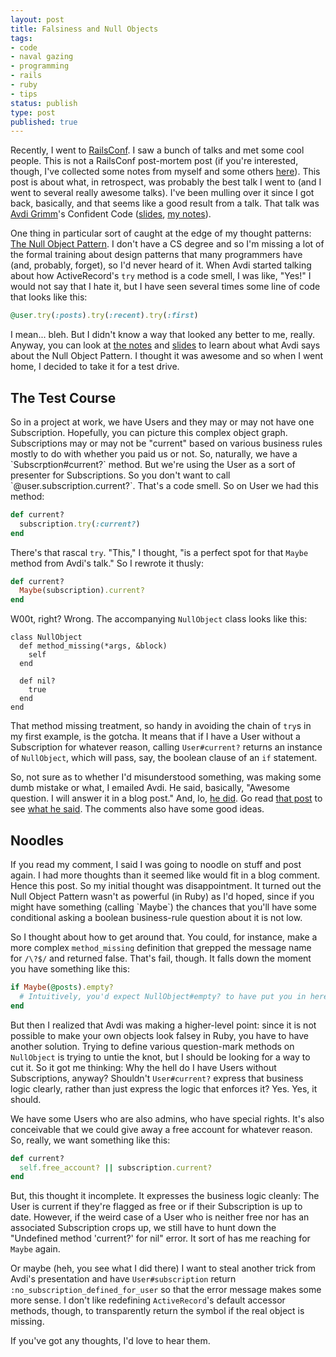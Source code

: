 ```yaml
---
layout: post
title: Falsiness and Null Objects
tags:
- code
- naval gazing
- programming
- rails
- ruby
- tips
status: publish
type: post
published: true
---
```

Recently, I went to <a href="http://railsconf.com">RailsConf</a>. I saw a bunch of talks and met some cool people. This is not a RailsConf post-mortem post (if you're interested, though, I've collected some notes from myself and some others <a href="https://github.com/benhamill/railsconf_2011">here</a>). This post is about what, in retrospect, was probably the best talk I went to (and I went to several really awesome talks). I've been mulling over it since I got back, basically, and that seems like a good result from a talk. That talk was <a href="http://avdi.org">Avdi Grimm</a>'s Confident Code (<a href="http://avdi.org/talks/confident-code-railsconf-2011/">slides</a>, <a href="https://github.com/benhamill/railsconf_2011/blob/master/confident_code.txt">my notes</a>).

One thing in particular sort of caught at the edge of my thought patterns: <a href="http://en.wikipedia.org/wiki/Null_Object_pattern">The Null Object Pattern</a>. I don't have a CS degree and so I'm missing a lot of the formal training about design patterns that many programmers have (and, probably, forget), so I'd never heard of it. When Avdi started talking about how ActiveRecord's `try` method is a code smell, I was like, "Yes!" I would not say that I hate it, but I have seen several times some line of code that looks like this:

``` ruby
@user.try(:posts).try(:recent).try(:first)
```

I mean... bleh. But I didn't know a way that looked any better to me, really. Anyway, you can look at <a href="https://github.com/benhamill/railsconf_2011/blob/master/confident_code.txt">the notes</a> and <a href="http://avdi.org/talks/confident-code-railsconf-2011/">slides</a> to learn about what Avdi says about the Null Object Pattern. I thought it was awesome and so when I went home, I decided to take it for a test drive.

<h2>The Test Course</h2>
So in a project at work, we have Users and they may or may not have one Subscription. Hopefully, you can picture this complex object graph. Subscriptions may or may not be "current" based on various business rules mostly to do with whether you paid us or not. So, naturally, we have a `Subscrption#current?` method. But we're using the User as a sort of presenter for Subscriptions. So you don't want to call `@user.subscription.current?`. That's a code smell. So on User we had this method:

``` ruby
def current?
  subscription.try(:current?)
end
```

There's that rascal `try`. "This," I thought, "is a perfect spot for that `Maybe` method from Avdi's talk." So I rewrote it thusly:

``` ruby
def current?
  Maybe(subscription).current?
end
```

W00t, right? Wrong. The accompanying `NullObject` class looks like this:

```
class NullObject
  def method_missing(*args, &block)
    self
  end

  def nil?
    true
  end
end
```

That method missing treatment, so handy in avoiding the chain of `try`s in my first example, is the gotcha. It means that if I have a User without a Subscription for whatever reason, calling `User#current?` returns an instance of `NullObject`, which will pass, say, the boolean clause of an `if` statement.

So, not sure as to whether I'd misunderstood something, was making some dumb mistake or what, I emailed Avdi. He said, basically, "Awesome question. I will answer it in a blog post." And, lo, <a href="http://avdi.org/devblog/2011/05/30/null-objects-and-falsiness/">he did</a>. Go read <a href="http://avdi.org/devblog/2011/05/30/null-objects-and-falsiness/">that post</a> to see <a href="http://avdi.org/devblog/2011/05/30/null-objects-and-falsiness/">what he said</a>. The comments also have some good ideas.

<h2>Noodles</h2>
If you read my comment, I said I was going to noodle on stuff and post again. I had more thoughts than it seemed like would fit in a blog comment. Hence this post. So my initial thought was disappointment. It turned out the Null Object Pattern wasn't as powerful (in Ruby) as I'd hoped, since if you might have something (calling `Maybe`) the chances that you'll have some conditional asking a boolean business-rule question about it is not low.

So I thought about how to get around that. You could, for instance, make a more complex `method_missing` definition that grepped the message name for `/\?$/` and returned false. That's fail, though. It falls down the moment you have something like this:

``` ruby
if Maybe(@posts).empty?
  # Intuitively, you'd expect NullObject#empty? to have put you in here.
end
```

But then I realized that Avdi was making a higher-level point: since it is not possible to make your own objects look falsey in Ruby, you have to have another solution. Trying to define various question-mark methods on `NullObject` is trying to untie the knot, but I should be looking for a way to cut it. So it got me thinking: Why the hell do I have Users without Subscriptions, anyway? Shouldn't `User#current?` express that business logic clearly, rather than just express the logic that enforces it? Yes. Yes, it should.

We have some Users who are also admins, who have special rights. It's also conceivable that we could give away a free account for whatever reason. So, really, we want something like this:

``` ruby
def current?
  self.free_account? || subscription.current?
end
```

But, this thought it incomplete. It expresses the business logic cleanly: The User is current if they're flagged as free or if their Subscription is up to date. However, if the weird case of a User who is neither free nor has an associated Subscription crops up, we still have to hunt down the "Undefined method 'current?' for nil" error. It sort of has me reaching for `Maybe` again.

Or maybe (heh, you see what I did there) I want to steal another trick from Avdi's presentation and have `User#subscription` return `:no_subscription_defined_for_user` so that the error message makes some more sense. I don't like redefining `ActiveRecord`'s default accessor methods, though, to transparently return the symbol if the real object is missing.

If you've got any thoughts, I'd love to hear them.
